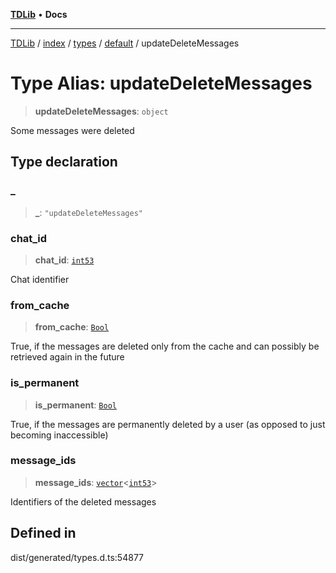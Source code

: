 [**TDLib**](../../../../../../README.md) • **Docs**

***

[TDLib](../../../../../../modules.md) / [index](../../../../../README.md) / [types](../../../README.md) / [default](../README.md) / updateDeleteMessages

# Type Alias: updateDeleteMessages

> **updateDeleteMessages**: `object`

Some messages were deleted

## Type declaration

### \_

> **\_**: `"updateDeleteMessages"`

### chat\_id

> **chat\_id**: [`int53`](int53-1.md)

Chat identifier

### from\_cache

> **from\_cache**: [`Bool`](Bool.md)

True, if the messages are deleted only from the cache and can possibly be retrieved again in the future

### is\_permanent

> **is\_permanent**: [`Bool`](Bool.md)

True, if the messages are permanently deleted by a user (as opposed to just becoming inaccessible)

### message\_ids

> **message\_ids**: [`vector`](vector.md)\<[`int53`](int53-1.md)\>

Identifiers of the deleted messages

## Defined in

dist/generated/types.d.ts:54877
